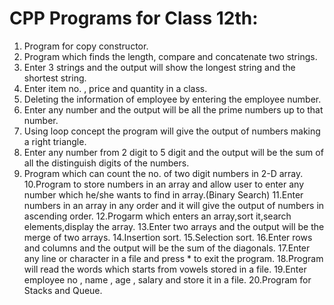 # CPP Programs for Class 12th:

1. Program for copy constructor.
2. Program which finds the length, compare and concatenate two strings.
3. Enter 3 strings and the output will show the longest string and the shortest string. 
4. Enter item no. , price and quantity in a class.
5. Deleting the information of employee by entering the employee number. 
6. Enter any number and the output will be all the prime numbers up to that number.
7. Using loop concept the program will give the output of numbers making a right triangle. 
8. Enter any number from 2 digit to 5 digit and the output will be the sum of all the distinguish digits of the numbers.
9. Program which can count the no. of two digit numbers in 2-D array.
10.Program to store numbers in an array and allow user to enter any number which he/she wants to find in array.(Binary Search)
11.Enter numbers in an array in any order and it will give the output of numbers in ascending order.
12.Progarm which enters an array,sort it,search elements,display the array.
13.Enter two arrays and the output will be the merge of two arrays. 
14.Insertion sort.
15.Selection sort.
16.Enter rows and columns and the output will be the sum of the diagonals.
17.Enter any line or character in a file and press * to exit the program.
18.Program will read the words which starts from vowels stored in a file. 
19.Enter employee no , name , age , salary and store it in a file.
20.Program for Stacks and Queue. 
 

